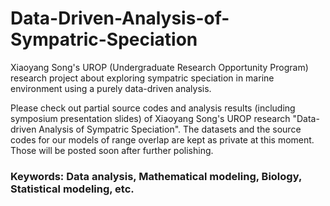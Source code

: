 # Data-Driven-Analysis-of-Sympatric-Speciation

Xiaoyang Song's UROP (Undergraduate Research Opportunity Program) research project about exploring sympatric speciation in marine environment using a purely data-driven analysis.

Please check out partial source codes and analysis results (including symposium presentation slides) of Xiaoyang Song's UROP research "Data-driven Analysis of Sympatric Speciation". The datasets and the source codes for our models of range overlap are kept as private at this moment. Those will be posted soon after further polishing.

### Keywords: Data analysis, Mathematical modeling, Biology, Statistical modeling, etc.
